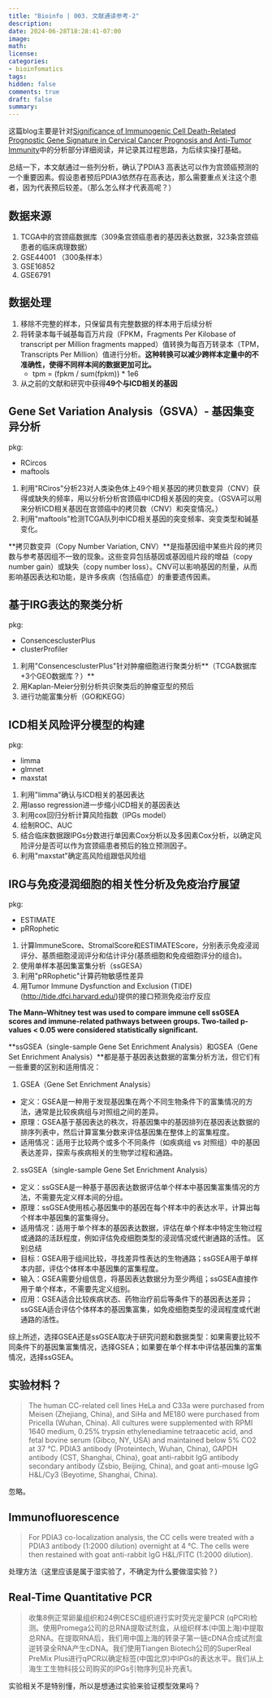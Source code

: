 ```yaml
---
title: "Bioinfo | 003. 文献通读参考-2"
description: 
date: 2024-06-28T18:28:41-07:00
image: 
math:
license: 
categories:
- bioinfomatics
tags:
hidden: false
comments: true
draft: false
summary:
---
```


这篇blog主要是针对[Significance of Immunogenic Cell Death-Related Prognostic Gene Signature in Cervical Cancer Prognosis and Anti-Tumor Immunity](https://doi.org/10.2147/JIR.S410140)中的分析部分详细阅读，并记录其过程思路，为后续实操打基础。

总结一下，本文献通过一些列分析，确认了PDIA3 高表达可以作为宫颈癌预测的一个重要因素。假设患者预后PDIA3依然存在高表达，那么需要重点关注这个患者，因为代表预后较差。（那么怎么样才代表高呢？）

## 数据来源
1. TCGA中的宫颈癌数据库（309条宫颈癌患者的基因表达数据，323条宫颈癌患者的临床病理数据）
2. GSE44001 （300条样本）
3. GSE16852
4. GSE6791

## 数据处理
1. 移除不完整的样本，只保留具有完整数据的样本用于后续分析
2. 将转录本每千碱基每百万片段（FPKM，Fragments Per Kilobase of transcript per Million fragments mapped）值转换为每百万转录本（TPM，Transcripts Per Million）值进行分析。**这种转换可以减少跨样本定量中的不准确性，使得不同样本间的数据更加可比。**
    - tpm = (fpkm / sum(fpkm)) * 1e6
3. 从之前的文献和研究中获得**49个与ICD相关的基因**

## Gene Set Variation Analysis（GSVA）- 基因集变异分析
pkg:
- RCircos
- maftools

1. 利用"RCiros"分析23对人类染色体上49个相关基因的拷贝数变异（CNV）获得或缺失的频率，用以分析分析宫颈癌中ICD相关基因的突变。（GSVA可以用来分析ICD相关基因在宫颈癌中的拷贝数（CNV）和突变情况。）
2. 利用"maftools"检测TCGA队列中ICD相关基因的突变频率、突变类型和碱基变化。

**拷贝数变异（Copy Number Variation, CNV）**是指基因组中某些片段的拷贝数与参考基因组不一致的现象。这些变异包括基因或基因组片段的增益（copy number gain）或缺失（copy number loss）。CNV可以影响基因的剂量，从而影响基因表达和功能，是许多疾病（包括癌症）的重要遗传因素。

## 基于IRG表达的聚类分析
pkg:
- ConsencesclusterPlus
- clusterProfiler

1. 利用"ConsencesclusterPlus"针对肿瘤细胞进行聚类分析**（TCGA数据库+3个GEO数据库？）**
2. 用Kaplan-Meier分别分析共识聚类后的肿瘤亚型的预后
3. 进行功能富集分析（GO和KEGG）

## ICD相关风险评分模型的构建
pkg:
- limma
- glmnet
- maxstat

1. 利用"limma"确认与ICD相关的基因表达
2. 用lasso regression进一步缩小ICD相关的基因表达
3. 利用cox回归分析计算风险指数（IPGs model）
4. 绘制ROC、AUC
5. 结合临床数据跟IPGs分数进行单因素Cox分析以及多因素Cox分析，以确定风险评分是否可以作为宫颈癌患者预后的独立预测因子。
6. 利用"maxstat"确定高风险组跟低风险组

## IRG与免疫浸润细胞的相关性分析及免疫治疗展望
pkg:
- ESTIMATE
- pRRophetic

1. 计算ImmuneScore、StromalScore和ESTIMATEScore，分别表示免疫浸润评分、基质细胞浸润评分和估计评分(基质细胞和免疫细胞评分的组合)。
2. 使用单样本基因集富集分析（ssGESA）
3. 利用"pRRophetic"计算药物敏感性差异
4. 用Tumor Immune Dysfunction and Exclusion (TIDE) (http://tide.dfci.harvard.edu/)提供的接口预测免疫治疗反应

**The Mann–Whitney test was used to compare immune cell ssGSEA scores and immune-related pathways between groups. Two-tailed p-values < 0.05 were considered statistically significant.**

**ssGSEA（single-sample Gene Set Enrichment Analysis）和GSEA（Gene Set Enrichment Analysis）**都是基于基因表达数据的富集分析方法，但它们有一些重要的区别和适用情况：

1. GSEA（Gene Set Enrichment Analysis）
- 定义：GSEA是一种用于发现基因集在两个不同生物条件下的富集情况的方法，通常是比较疾病组与对照组之间的差异。
- 原理：GSEA基于基因表达的秩次，将基因集中的基因排列在基因表达数据的排序列表中，然后计算富集分数来评估基因集在整体上的富集程度。
- 适用情况：适用于比较两个或多个不同条件（如疾病组 vs 对照组）中的基因表达差异，探索与疾病相关的生物学过程和通路。
2. ssGSEA（single-sample Gene Set Enrichment Analysis）
- 定义：ssGSEA是一种基于基因表达数据评估单个样本中基因集富集情况的方法，不需要先定义样本间的分组。
- 原理：ssGSEA使用核心基因集中的基因在每个样本中的表达水平，计算出每个样本中基因集的富集得分。
- 适用情况：适用于单个样本的基因表达数据，评估在单个样本中特定生物过程或通路的活跃程度，例如评估免疫细胞类型的浸润情况或代谢通路的活性。
区别总结
- 目标：GSEA用于组间比较，寻找差异性表达的生物通路；ssGSEA用于单样本内部，评估个体样本中基因集的富集程度。
- 输入：GSEA需要分组信息，将基因表达数据分为至少两组；ssGSEA直接作用于单个样本，不需要先定义组别。
- 应用：GSEA适合比较疾病状态、药物治疗前后等条件下的基因表达差异；ssGSEA适合评估个体样本的基因集富集，如免疫细胞类型的浸润程度或代谢通路的活性。

综上所述，选择GSEA还是ssGSEA取决于研究问题和数据类型：如果需要比较不同条件下的基因集富集情况，选择GSEA；如果要在单个样本中评估基因集的富集情况，选择ssGSEA。

## 实验材料？
> The human CC-related cell lines HeLa and C33a were purchased from Meisen (Zhejiang, China), and SiHa and ME180 were purchased from Pricella (Wuhan, China). All cultures were supplemented with RPMI 1640 medium, 0.25% trypsin ethylenediamine tetraacetic acid, and fetal bovine serum (Gibco, NY, USA) and maintained below 5% CO2 at 37 °C. PDIA3 antibody (Proteintech, Wuhan, China), GAPDH antibody (CST, Shanghai, China), goat anti-rabbit IgG antibody secondary antibody (Zsbio, Beijing, China), and goat anti-mouse IgG H&L/Cy3 (Beyotime, Shanghai, China).

忽略。

## Immunofluorescence 
> For PDIA3 co-localization analysis, the CC cells were treated with a PDIA3 antibody (1:2000 dilution) overnight at 4 °C. The cells were then restained with goat anti-rabbit IgG H&L/FITC (1:2000 dilution).

处理方法（这里应该是属于湿实验了，不确定为什么要做湿实验？）

## Real-Time Quantitative PCR
> 收集8例正常卵巢组织和24例CESC组织进行实时荧光定量PCR (qPCR)检测。使用Promega公司的总RNA提取试剂盒，从组织样本(中国上海)中提取总RNA。在提取RNA后，我们用中国上海的转录子第一链cDNA合成试剂盒逆转录全RNA产生cDNA。我们使用Tiangen Biotech公司的SuperReal PreMix Plus进行qPCR以确定标签(中国北京)中IPGs的表达水平。我们从上海生工生物科技公司购买的IPGs引物序列见补充表1。 

实验相关不是特别懂，所以是想通过实验来验证模型效果吗？